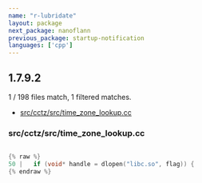 ```yaml
---
name: "r-lubridate"
layout: package
next_package: nanoflann
previous_package: startup-notification
languages: ['cpp']
---
```

## 1.7.9.2
1 / 198 files match, 1 filtered matches.

 - [src/cctz/src/time_zone_lookup.cc](#srccctzsrctime_zone_lookupcc)

### src/cctz/src/time_zone_lookup.cc

```cpp

{% raw %}
50 |   if (void* handle = dlopen("libc.so", flag)) {
{% endraw %}

```